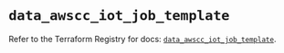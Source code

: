 # `data_awscc_iot_job_template`

Refer to the Terraform Registry for docs: [`data_awscc_iot_job_template`](https://registry.terraform.io/providers/hashicorp/awscc/0.70.0/docs/data-sources/iot_job_template).
